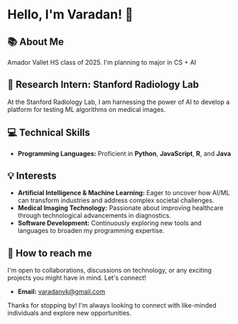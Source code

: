 # Hello, I'm Varadan! 👋

## 📚 About Me
Amador Vallet HS class of 2025. I'm planning to major in CS + AI

## 🏥 Research Intern: Stanford Radiology Lab
At the Stanford Radiology Lab, I am harnessing the power of AI to develop a platform for testing ML algorithms on medical images. 

## 💻 Technical Skills
- **Programming Languages:** Proficient in **Python**, **JavaScript**, **R**, and **Java**

## 💡 Interests
- **Artificial Intelligence & Machine Learning:** Eager to uncover how AI/ML can transform industries and address complex societal challenges.
- **Medical Imaging Technology:** Passionate about improving healthcare through technological advancements in diagnostics.
- **Software Development:** Continuously exploring new tools and languages to broaden my programming expertise.

## 🤝 How to reach me
I'm open to collaborations, discussions on technology, or any exciting projects you might have in mind. Let's connect!

- **Email:** varadanvk@gmail.com

Thanks for stopping by! I'm always looking to connect with like-minded individuals and explore new opportunities.

